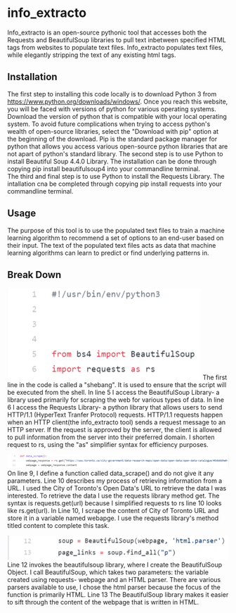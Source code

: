 # info_extracto

Info_extracto is an open-source pythonic tool that accesses both the Requests and BeautifulSoup libraries to pull text inbetween specified HTML tags from websites to populate text files. Info_extracto populates text files, while elegantly stripping the text of any existing html tags.

## Installation

The first step to installing this code locally is to download Python 3 from https://www.python.org/downloads/windows/. Once you reach this website, you will be faced with versions of python for various operating systems. Download the version of python that is compatible with your local operating system. To avoid future complications when trying to access python's wealth of open-source libraries, select the "Download with pip" option at the beginning of the download. Pip is the standard package manager for python that allows you access various open-source python libraries that are not apart of python's standard library. 
The second step is to use Python to install Beautiful Soup 4.4.0 Library. The installation can be done through copying pip install beautifulsoup4 into your commandline terminal.  
The third and final step is to use Python to install the Requests Library. The intallation cna be completed through copying pip install requests into your commandline terminal. 


## Usage

The purpose of this tool is to use the populated text files to train a machine learning algorithm to recommend a set of options to an end-user based on their input. The text of the populated text files acts as data that machine learning algorithms can learn to predict or find underlying patterns in. 

## Break Down

![import descriptions](https://github.com/git-ekeh/screenshots/blob/master/data_capture00.PNG) The first line in the code is called a "shebang". It is used to ensure that the script will be executed from the shell. In line 5 I access the BeautifulSoup Library- a library used primarily for scraping the web for various types of data. In line 6 I access the Requests Library- a python library that allows users to send HTTP/1.1 (HyperText Tranfer Protocol) requests. HTTP/1.1 requests happen when an HTTP client(the info_extracto tool) sends a request message to an HTTP server. If the request is approved by the server, the client is allowed to pull information from the server into their preferred domain. I shorten request to rs, using the "as" simplifier syntax for efficiency purposes.   

![function](https://github.com/git-ekeh/screenshots/blob/master/data_capture01.PNG) On line 9, I define a function called data_scrape() and do not give it any parameters. Line 10 describes my process of retrieving information from a URL. I used the City of Toronto's Open Data's URL to retrieve the data I was interested. To retrieve the data I use the requests library method get. The syntax is requests.get(url) because I simplified requests to rs line 10 looks like rs.get(url). In Line 10, I scrape the content of City of Toronto URL and store it in a variable named webapge. I use the requests library's method titled content to complete this task. 

![beautifulsoup structures](https://github.com/git-ekeh/screenshots/blob/master/data_capture02.PNG) Line 12 invokes the beautifulsoup library, where I create the BeautifulSoup Object. I call BeautifulSoup, which takes two parameters: the variable created using requests- webpage and an HTML parser. There are various parsers available to use, I chose the html parser because the focus of the function is primarily HTML. Line 13 The BeautifulSoup library makes it easier to sift through the content of the webpage that is written in HTML. 
